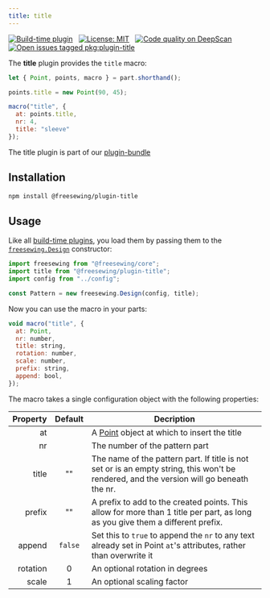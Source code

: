 ```yaml
---
title: title
---
```


[![Build-time plugin](https://img.shields.io/badge/Type-build--time-purple.svg)](/plugins)
&nbsp;
[![License: MIT](https://img.shields.io/npm/l/@freesewing/plugin-title.svg?label="License)](https://www.npmjs.com/package/@freesewing/plugin-title)
&nbsp;
[![Code quality on DeepScan](https://deepscan.io/api/teams/2114/projects/2993/branches/23256/badge/grade.svg)](https://deepscan.io/dashboard#view=project&tid=2114&pid=2993&bid=23256)
&nbsp;
[![Open issues tagged pkg:plugin-title](https://img.shields.io/github/issues/freesewing/freesewing/pkg:plugin-title.svg?label=Issues)](https://github.com/freesewing/freesewing/issues?q=is%3Aissue+is%3Aopen+label%3Apkg%3Aplugin-title)

The **title** plugin provides the `title` macro:

<Example part="plugin_title" caption="An example of the title macro" design={false} />

```js
let { Point, points, macro } = part.shorthand();

points.title = new Point(90, 45);

macro("title", {
  at: points.title,
  nr: 4,
  title: "sleeve"
});
```

<Tip>

The title plugin is part of our [plugin-bundle](/plugins/bundle)

</Tip>

## Installation

```bash
npm install @freesewing/plugin-title
```

## Usage

Like all [build-time plugins](/plugins#build-time-plugins), you load them 
by passing them to the [`freesewing.Design`](/api#design) constructor:

```js
import freesewing from "@freesewing/core";
import title from "@freesewing/plugin-title";
import config from "../config";

const Pattern = new freesewing.Design(config, title);
```

Now you can use the macro in your parts:

```js
void macro("title", {
  at: Point,
  nr: number,
  title: string,
  rotation: number,
  scale: number,
  prefix: string,
  append: bool,
});
```
The macro takes a single configuration object with the following properties:

| Property   | Default | Decription                                                 |
| ---------: | :-----: | ---------------------------------------------------------- |
| at         |         | A [Point](/api/#point) object at which to insert the title |
| nr         |         | The number of the pattern part                             |
| title      | ""      | The name of the pattern part. If title is not set or is an empty string, this won't be rendered, and the version will go beneath the nr.|
| prefix     | ""      | A prefix to add to the created points. This allow for more than 1 title per part, as long as you give them a different prefix.|
| append     | `false` | Set this to `true` to append the `nr` to any text already set in Point `at`'s attributes, rather than overwrite it |
| rotation   | 0       | An optional rotation in degrees |
| scale      | 1       | An optional scaling factor |

